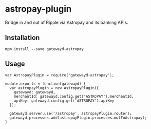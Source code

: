 astropay-plugin
===============

Bridge in and out of Ripple via Astropay and its banking APIs.

## Installation

    npm install --save gatewayd-astropay

## Usage

    var AstropayPlugin = require('gatewayd-astropay');

    module.exports = function(gatewayd) {
      var astropayPlugin = new AstropayPlugin({
        gatewayd: gatewayd,
        merchantId: gatewayd.config.get('ASTROPAY').merchantId,
        apiKey: gatewayd.config.get('ASTROPAY').apiKey
      });
       
      gatewayd.server.use('/astropay', astropayPlugin.router);
      gatewayd.processes.add(astropayPlugin.processes.outToAstropay);
    }

